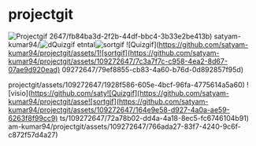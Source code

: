 # projectgit
![Projectgif](https://github.com/satyam-kumar94/projectgit/assets/109272647/d60f731f-3e78-4ff9-8e0c-2cb600c0638e)
2647/fb84ba3d-2f2b-44df-bbc4-3b33e2be413b)
satyam-kumar94/![d![Quizgif](https://github.com/satyam-kumar94/projectgit/assets/109272647/849bb0df-2e4d-46b0-896c-3c298193afbd)
etntal](https://github.com/satyam-kumar94/projectgit/assets/109272647/fe6c31b6-8347-40af-9a41-d409eec1a672)![sortgif](https://github.com/satyam-kumar94/projectgit/assets/109272647/8179f07d-1d1f-46d7-ba4a-4ab406122437)
![Quizgif](https://github.com/satyam-kumar94/projectgit/assets/1![sortgif](https://github.com/satyam-kumar94/projectgit/assets/109272647/7c3a7f7c-c958-4ea2-8d67-07ae9d920ead)
09272647/79ef8855-cb83-4a60-b76d-0d892857f95d)

projectgit/assets/109272647/1928f586-605e-4bcf-96fa-4775614a5a60)
![visio](https://github.com/saty![Quizgif](https://github.com/satyam-kumar94/projectgit/asse![sortgif](https://github.com/satyam-kumar94/projectgit/assets/109272647/164e9e58-d927-4a0a-ae59-6263f8f99cc9)
ts/109272647/72a78b02-dd4a-4a18-8ec5-fc6746104b91)
am-kumar94/projectgit/assets/109272647/766ada27-83f7-4240-9c6f-c872f57d4a27)
